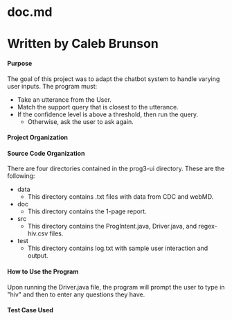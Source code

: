 # doc.md
# Written by Caleb Brunson

#### Purpose
The goal of this project was to adapt the chatbot system to handle varying user inputs. The program must:
* Take an utterance from the User.
* Match the support query that is closest to the utterance.
* If the confidence level is above a threshold, then run the query.
    * Otherwise, ask the user to ask again.

#### Project Organization

#### Source Code Organization
There are four directories contained in the prog3-ui directory. These are the following:
* data
    * This directory contains .txt files with data from CDC and webMD.
* doc
    * This directory contains the 1-page report.
* src
    * This directory contains the ProgIntent.java, Driver.java, and regex-hiv.csv files.
* test
    * This directory contains log.txt with sample user interaction and output.

#### How to Use the Program
Upon running the Driver.java file, the program will prompt the user to type in "hiv" and then to enter any questions they have.

#### Test Case Used
